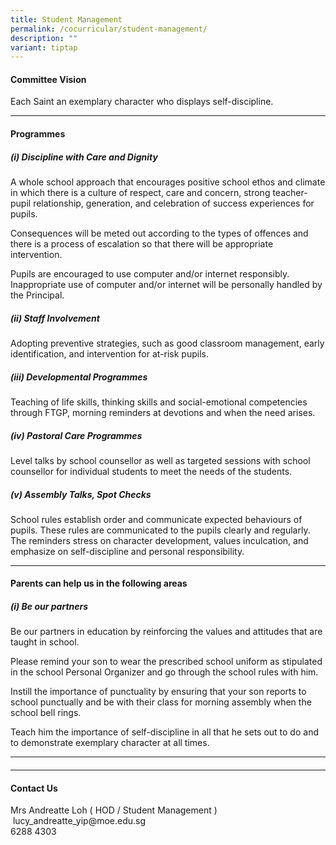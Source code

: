 ```yaml
---
title: Student Management
permalink: /cocurricular/student-management/
description: ""
variant: tiptap
---
```

<h4>Committee Vision</h4><p>Each Saint an exemplary character who displays self-discipline.</p><hr><h4>Programmes</h4><h5>(i) Discipline with Care and Dignity</h5><p>A whole school approach that encourages positive school ethos and climate in which there is a culture of respect, care and concern, strong teacher-pupil relationship, generation, and celebration of success experiences for pupils.</p><p>Consequences will be meted out according to the types of offences and there is a process of escalation so that there will be appropriate intervention.</p><p>Pupils are encouraged to use computer and/or internet responsibly. Inappropriate use of computer and/or internet will be personally handled by the Principal.</p><h5>(ii) Staff Involvement</h5><p>Adopting preventive strategies, such as good classroom management, early identification, and intervention for at-risk pupils.</p><h5>(iii) Developmental Programmes</h5><p>Teaching of life skills, thinking skills and social-emotional competencies through FTGP, morning reminders at devotions and when the need arises.</p><h5>(iv) Pastoral Care Programmes</h5><p>Level talks by school counsellor as well as targeted sessions with school counsellor for individual students to meet the needs of the students.</p><h5>(v) Assembly Talks, Spot Checks</h5><p>School rules establish order and communicate expected behaviours of pupils. These rules are communicated to the pupils clearly and regularly. The reminders stress on character development, values inculcation, and emphasize on self-discipline and personal responsibility.</p><hr><h4>Parents can help us in the following areas</h4><h5>(i) Be our partners</h5><p>Be our partners in education by reinforcing the values and attitudes that are taught in school.</p><p>Please remind your son to wear the prescribed school uniform as stipulated in the school Personal Organizer and go through the school rules with him.</p><p>Instill the importance of punctuality by ensuring that your son reports to school punctually and be with their class for morning assembly when the school bell rings.</p><p>Teach him the importance of self-discipline in all that he sets out to do and to demonstrate exemplary character at all times.</p><hr><h4></h4><hr><h4>Contact Us</h4><p>Mrs Andreatte Loh ( HOD / Student Management ) <br>&nbsp;lucy_andreatte_yip@moe.edu.sg <br>6288 4303</p>
